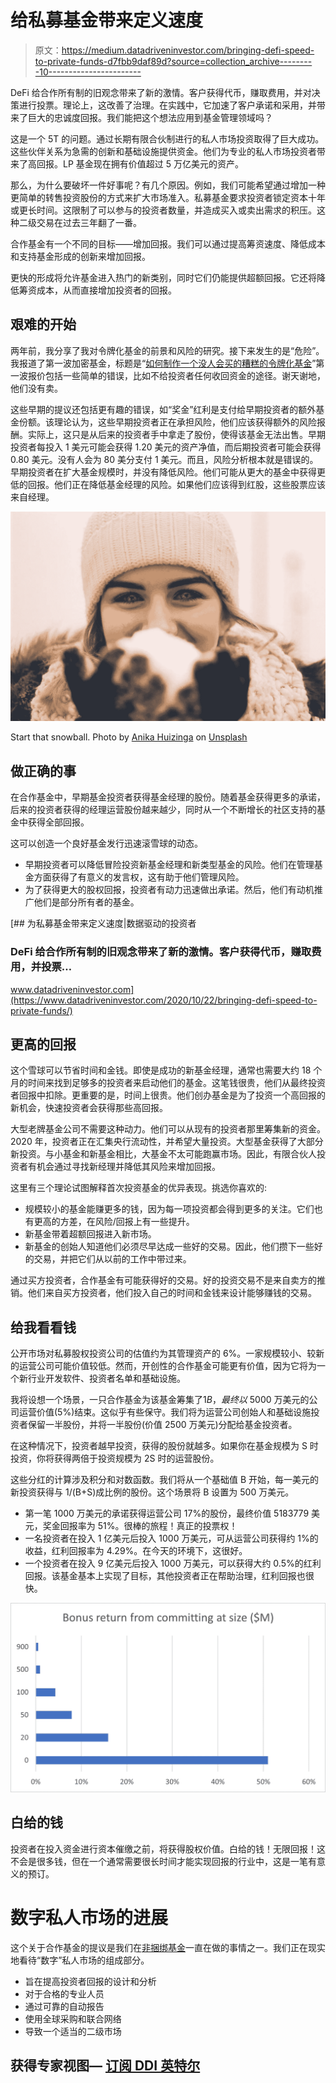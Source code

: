 # 给私募基金带来定义速度

> 原文：<https://medium.datadriveninvestor.com/bringing-defi-speed-to-private-funds-d7fbb9daf89d?source=collection_archive---------10----------------------->

DeFi 给合作所有制的旧观念带来了新的激情。客户获得代币，赚取费用，并对决策进行投票。理论上，这改善了治理。在实践中，它加速了客户承诺和采用，并带来了巨大的忠诚度回报。我们能把这个想法应用到基金管理领域吗？

这是一个 5T 的问题。通过长期有限合伙制进行的私人市场投资取得了巨大成功。这些伙伴关系为急需的创新和基础设施提供资金。他们为专业的私人市场投资者带来了高回报。LP 基金现在拥有价值超过 5 万亿美元的资产。

那么，为什么要破坏一件好事呢？有几个原因。例如，我们可能希望通过增加一种更简单的转售投资股份的方式来扩大市场准入。私募基金要求投资者锁定资本十年或更长时间。这限制了可以参与的投资者数量，并造成买入或卖出需求的积压。这种二级交易在过去三年翻了一番。

合作基金有一个不同的目标——增加回报。我们可以通过提高筹资速度、降低成本和支持基金形成的创新来增加回报。

更快的形成将允许基金进入热门的新类别，同时它们仍能提供超额回报。它还将降低筹资成本，从而直接增加投资者的回报。

## 艰难的开始

两年前，我分享了我对令牌化基金的前景和风险的研究。接下来发生的是“危险”。我报道了第一波加密基金，标题是“[如何制作一个没人会买的糟糕的令牌化基金](https://medium.com/aboveboard-news/how-to-make-an-awful-tokenized-fund-that-nobody-will-buy-ac01ce45d9d4)”第一波报价包括一些简单的错误，比如不给投资者任何收回资金的途径。谢天谢地，他们没有卖。

这些早期的提议还包括更有趣的错误，如“奖金”红利是支付给早期投资者的额外基金份额。该理论认为，这些早期投资者正在承担风险，他们应该获得额外的风险报酬。实际上，这只是从后来的投资者手中拿走了股份，使得该基金无法出售。早期投资者每投入 1 美元可能会获得 1.20 美元的资产净值，而后期投资者可能会获得 0.80 美元。没有人会为 80 美分支付 1 美元。而且，风险分析根本就是错误的。早期投资者在扩大基金规模时，并没有降低风险。他们可能从更大的基金中获得更低的回报。他们正在降低基金经理的风险。如果他们应该得到红股，这些股票应该来自经理。

![](img/ebb087d6060d543d9b2a082cbadfc538.png)

Start that snowball. Photo by [Anika Huizinga](https://unsplash.com/@iam_anih?utm_source=unsplash&utm_medium=referral&utm_content=creditCopyText) on [Unsplash](https://unsplash.com/s/photos/snowball?utm_source=unsplash&utm_medium=referral&utm_content=creditCopyText)

## 做正确的事

在合作基金中，早期基金投资者获得基金经理的股份。随着基金获得更多的承诺，后来的投资者获得的经理运营股份越来越少，同时从一个不断增长的社区支持的基金中获得全部回报。

这可以创造一个良好基金发行迅速滚雪球的动态。

*   早期投资者可以降低冒险投资新基金经理和新类型基金的风险。他们在管理基金方面获得了有意义的发言权，这有助于他们管理风险。
*   为了获得更大的股权回报，投资者有动力迅速做出承诺。然后，他们有动机推广他们是部分所有者的基金。

[](https://www.datadriveninvestor.com/2020/10/22/bringing-defi-speed-to-private-funds/) [## 为私募基金带来定义速度|数据驱动的投资者

### DeFi 给合作所有制的旧观念带来了新的激情。客户获得代币，赚取费用，并投票…

www.datadriveninvestor.com](https://www.datadriveninvestor.com/2020/10/22/bringing-defi-speed-to-private-funds/) 

## 更高的回报

这个雪球可以节省时间和金钱。即使是成功的新基金经理，通常也需要大约 18 个月的时间来找到足够多的投资者来启动他们的基金。这笔钱很贵，他们从最终投资者回报中扣除。更重要的是，时间上很贵。他们创办基金是为了投资一个高回报的新机会，快速投资者会获得那些高回报。

大型老牌基金公司不需要这种动力。他们可以从现有的投资者那里筹集新的资金。2020 年，投资者正在汇集央行流动性，并希望大量投资。大型基金获得了大部分新投资。与小基金和新基金相比，大基金不太可能跑赢市场。因此，有限合伙人投资者有机会通过寻找新经理并降低其风险来增加回报。

这里有三个理论试图解释首次投资基金的优异表现。挑选你喜欢的:

*   规模较小的基金能赚更多的钱，因为每一项投资都会得到更多的关注。它们也有更高的方差，在风险/回报上有一些提升。
*   新基金带着超额回报进入新市场。
*   新基金的创始人知道他们必须尽早达成一些好的交易。因此，他们攒下一些好的交易，并把它们从以前的工作中带过来。

通过买方投资者，合作基金有可能获得好的交易。好的投资交易不是来自卖方的推销。他们来自买方投资者，他们投入自己的时间和金钱来设计能够赚钱的交易。

## 给我看看钱

公开市场对私募股权投资公司的估值约为其管理资产的 6%。一家规模较小、较新的运营公司可能价值较低。然而，开创性的合作基金可能更有价值，因为它将为一个新行业开发软件、投资者名单和基础设施。

我将设想一个场景，一只合作基金为该基金筹集了$1B，最终以$ 5000 万美元的公司运营价值(5%)结束。这似乎有些保守。我们将为运营公司创始人和基础设施投资者保留一半股份，并将一半股份(价值 2500 万美元)分配给基金投资者。

在这种情况下，投资者越早投资，获得的股份就越多。如果你在基金规模为 S 时投资，你将获得两倍于投资规模为 2S 时的运营股份。

这些分红的计算涉及积分和对数函数。我们将从一个基础值 B 开始，每一美元的新投资获得与 1/(B+S)成比例的股份。这个场景将 B 设置为 500 万美元。

*   第一笔 1000 万美元的承诺获得运营公司 17%的股份，最终价值 5183779 美元，奖金回报率为 51%。很棒的旅程！真正的投票权！
*   一名投资者在投入 1 亿美元后投入 1000 万美元，可从运营公司获得约 1%的收益，红利回报率为 4.29%。在今天的环境下，这很好。
*   一个投资者在投入 9 亿美元后投入 1000 万美元，可以获得大约 0.5%的红利回报。该基金基本上实现了目标，其他投资者正在帮助治理，红利回报也很快。

![](img/fd63ad1be725c5f423caeba603cc939c.png)

## 白给的钱

投资者在投入资金进行资本催缴之前，将获得股权价值。白给的钱！无限回报！这不会是很多钱，但在一个通常需要很长时间才能实现回报的行业中，这是一笔有意义的预订。

# 数字私人市场的进展

这个关于合作基金的提议是我们在[非捆绑基金](https://www.unbundled.fund/)一直在做的事情之一。我们正在现实地看待“数字”私人市场的组成部分。

*   旨在提高投资者回报的设计和分析
*   对于合格的专业人员
*   通过可靠的自动报告
*   使用全球采购和联合网络
*   导致一个适当的二级市场

## 获得专家视图— [订阅 DDI 英特尔](https://datadriveninvestor.com/ddi-intel)